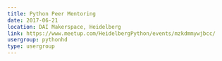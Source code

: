 ```yaml
---
title: Python Peer Mentoring
date: 2017-06-21
location: DAI Makerspace, Heidelberg
link: https://www.meetup.com/HeidelbergPython/events/mzkdmmywjbcc/
usergroup: pythonhd
type: usergroup
---
```

